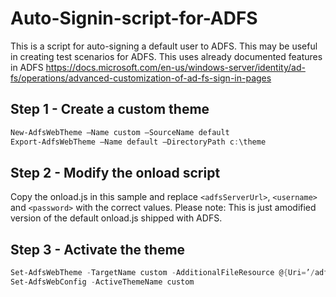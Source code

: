  # Auto-Signin-script-for-ADFS
This is a script for auto-signing a default user to ADFS. This may be useful in creating test scenarios for ADFS. This uses already documented features in ADFS https://docs.microsoft.com/en-us/windows-server/identity/ad-fs/operations/advanced-customization-of-ad-fs-sign-in-pages

## Step 1 - Create a custom theme
```powershell
New-AdfsWebTheme –Name custom –SourceName default  
Export-AdfsWebTheme –Name default –DirectoryPath c:\theme
```
## Step 2 - Modify the onload script
Copy the onload.js in this sample and replace ```<adfsServerUrl>```, ```<username>``` and ```<password>``` with the correct values. Please note: This is just amodified version of the default onload.js shipped with ADFS.

## Step 3 - Activate the theme
```powershell
Set-AdfsWebTheme -TargetName custom -AdditionalFileResource @{Uri=’/adfs/portal/script/onload.js’;path="c:\theme\script\onload.js"}
Set-AdfsWebConfig -ActiveThemeName custom
```
